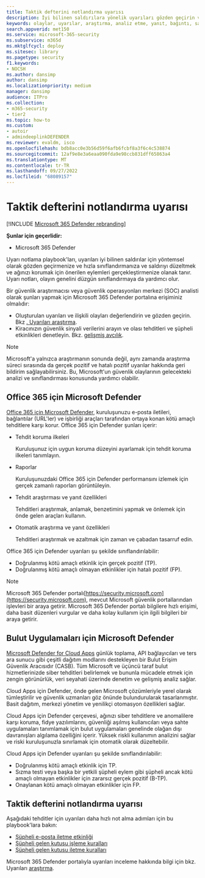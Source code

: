 ```yaml
---
title: Taktik defterini notlandırma uyarısı
description: İyi bilinen saldırılara yönelik uyarıları gözden geçirin ve saldırıyı düzeltmek ve ağınızı korumak için önerilen eylemleri gerçekleştirin.
keywords: olaylar, uyarılar, araştırma, analiz etme, yanıt, bağıntı, saldırı, makineler, cihazlar, kullanıcılar, kimlikler, kimlik, posta kutusu, e-posta, 365, Microsoft, m365
search.appverid: met150
ms.service: microsoft-365-security
ms.subservice: m365d
ms.mktglfcycl: deploy
ms.sitesec: library
ms.pagetype: security
f1.keywords:
- NOCSH
ms.author: dansimp
author: dansimp
ms.localizationpriority: medium
manager: dansimp
audience: ITPro
ms.collection:
- m365-security
- tier2
ms.topic: how-to
ms.custom:
- autoir
- admindeeplinkDEFENDER
ms.reviewer: evaldm, isco
ms.openlocfilehash: bdb8acc0e3b56d59f6afb6fcbf8a3f6c4c538874
ms.sourcegitcommit: 12af9e8e3a6eaa090fda9e98ccb831dff65863a4
ms.translationtype: MT
ms.contentlocale: tr-TR
ms.lasthandoff: 09/27/2022
ms.locfileid: "68089157"
---
```

# <a name="alert-grading-playbooks"></a>Taktik defterini notlandırma uyarısı

[!INCLUDE [Microsoft 365 Defender rebranding](../includes/microsoft-defender.md)]

**Şunlar için geçerlidir:**
- Microsoft 365 Defender

Uyarı notlama playbook'ları, uyarıları iyi bilinen saldırılar için yöntemsel olarak gözden geçirmenize ve hızla sınıflandırmanıza ve saldırıyı düzeltmek ve ağınızı korumak için önerilen eylemleri gerçekleştirmenize olanak tanır. Uyarı notları, olayın genelini düzgün sınıflandırmaya da yardımcı olur.

Bir güvenlik araştırmacısı veya güvenlik operasyonları merkezi (SOC) analisti olarak şunları yapmak için Microsoft 365 Defender portalına erişiminiz olmalıdır:

- Oluşturulan uyarıları ve ilişkili olayları değerlendirin ve gözden geçirin. Bkz [. Uyarıları araştırma](investigate-alerts.md).
- Kiracınızın güvenlik sinyali verilerini arayın ve olası tehditleri ve şüpheli etkinlikleri denetleyin. Bkz. [gelişmiş avcılık](advanced-hunting-overview.md).

>[!Note]
>Microsoft'a yalnızca araştırmanın sonunda değil, aynı zamanda araştırma süreci sırasında da gerçek pozitif ve hatalı pozitif uyarılar hakkında geri bildirim sağlayabilirsiniz. Bu, Microsoft'un güvenlik olaylarının gelecekteki analizi ve sınıflandırması konusunda yardımcı olabilir.
>

## <a name="microsoft-defender-for-office-365"></a>Office 365 için Microsoft Defender

[Office 365 için Microsoft Defender](/microsoft-365/security/office-365-security/defender-for-office-365), kuruluşunuzu e-posta iletileri, bağlantılar (URL'ler) ve işbirliği araçları tarafından ortaya konan kötü amaçlı tehditlere karşı korur. Office 365 için Defender şunları içerir:

- Tehdit koruma ilkeleri

   Kuruluşunuz için uygun koruma düzeyini ayarlamak için tehdit koruma ilkeleri tanımlayın.

- Raporlar

  Kuruluşunuzdaki Office 365 için Defender performansını izlemek için gerçek zamanlı raporları görüntüleyin.

- Tehdit araştırması ve yanıt özellikleri

  Tehditleri araştırmak, anlamak, benzetimini yapmak ve önlemek için önde gelen araçları kullanın.

- Otomatik araştırma ve yanıt özellikleri

  Tehditleri araştırmak ve azaltmak için zaman ve çabadan tasarruf edin.

Office 365 için Defender uyarıları şu şekilde sınıflandırılabilir: 

- Doğrulanmış kötü amaçlı etkinlik için gerçek pozitif (TP). 
- Doğrulanmış kötü amaçlı olmayan etkinlikler için hatalı pozitif (FP).

>[!Note]
>Microsoft 365 Defender portalı[https://security.microsoft.com](https://security.microsoft.com), mevcut Microsoft güvenlik portallarından işlevleri bir araya getirir. Microsoft 365 Defender portalı bilgilere hızlı erişimi, daha basit düzenleri vurgular ve daha kolay kullanım için ilgili bilgileri bir araya getirir.
>

## <a name="microsoft-defender-for-cloud-apps"></a>Bulut Uygulamaları için Microsoft Defender

[Microsoft Defender for Cloud Apps](/defender-cloud-apps) günlük toplama, API bağlayıcıları ve ters ara sunucu gibi çeşitli dağıtım modlarını destekleyen bir Bulut Erişim Güvenlik Aracısıdır (CASB). Tüm Microsoft ve üçüncü taraf bulut hizmetlerinizde siber tehditleri belirlemek ve bununla mücadele etmek için zengin görünürlük, veri seyahati üzerinde denetim ve gelişmiş analiz sağlar.

Cloud Apps için Defender, önde gelen Microsoft çözümleriyle yerel olarak tümleştirilir ve güvenlik uzmanları göz önünde bulundurularak tasarlanmıştır. Basit dağıtım, merkezi yönetim ve yenilikçi otomasyon özellikleri sağlar.

Cloud Apps için Defender çerçevesi, ağınızı siber tehditlere ve anomalilere karşı koruma, fidye yazılımlarını, güvenliği aşılmış kullanıcıları veya sahte uygulamaları tanımlamak için bulut uygulamaları genelinde olağan dışı davranışları algılama özelliğini içerir. Yüksek riskli kullanımın analizini sağlar ve riski kuruluşunuzla sınırlamak için otomatik olarak düzeltebilir.

Cloud Apps için Defender uyarıları şu şekilde sınıflandırılabilir: 

- Doğrulanmış kötü amaçlı etkinlik için TP. 
- Sızma testi veya başka bir yetkili şüpheli eylem gibi şüpheli ancak kötü amaçlı olmayan etkinlikler için zararsız gerçek pozitif (B-TP). 
- Onaylanan kötü amaçlı olmayan etkinlikler için FP.

## <a name="alert-grading-playbooks"></a>Taktik defterini notlandırma uyarısı

Aşağıdaki tehditler için uyarıları daha hızlı not alma adımları için bu playbook'lara bakın:

- [Şüpheli e-posta iletme etkinliği](alert-grading-playbook-email-forwarding.md)
- [Şüpheli gelen kutusu işleme kuralları](alert-grading-playbook-inbox-manipulation-rules.md)
- [Şüpheli gelen kutusu iletme kuralları](alert-grading-playbook-inbox-forwarding-rules.md)

Microsoft 365 Defender portalıyla uyarıları inceleme hakkında bilgi için bkz. Uyarıları [araştırma](investigate-alerts.md).
